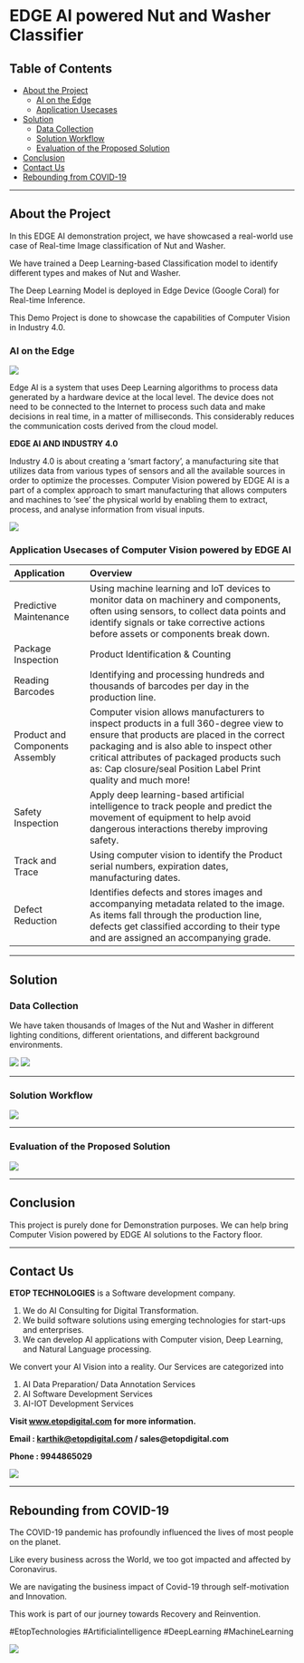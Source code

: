 # EDGE AI powered Nut and Washer Classifier

## Table of Contents ##

* [About the Project](https://github.com/Karthikkannan-AI/EDGE-AI-powered-Nut-Classifier#about-the-project)
  * [AI on the Edge](https://github.com/Karthikkannan-AI/EDGE-AI-powered-Nut-Classifier#ai-on-the-edge)
  * [Application Usecases](https://github.com/Karthikkannan-AI/EDGE-AI-powered-Nut-Classifier#application-usecases-of-computer-vision-powered-by-edge-ai)
* [Solution](https://github.com/Karthikkannan-AI/EDGE-AI-powered-Nut-Classifier#solution)
  * [Data Collection](https://github.com/Karthikkannan-AI/EDGE-AI-powered-Nut-Classifier#data-collection)
  * [Solution Workflow](https://github.com/Karthikkannan-AI/EDGE-AI-powered-Nut-Classifier#solution-workflow)
  * [Evaluation of the Proposed Solution](https://github.com/Karthikkannan-AI/EDGE-AI-powered-Nut-Classifier#evaluation-of-the-proposed-solution)
* [Conclusion](https://github.com/Karthikkannan-AI/EDGE-AI-powered-Nut-Classifier#conclusion)
* [Contact Us](https://github.com/Karthikkannan-AI/EDGE-AI-powered-Nut-Classifier#contact-us)
* [Rebounding from COVID-19](https://github.com/Karthikkannan-AI/EDGE-AI-powered-Nut-Classifier#rebounding-from-covid-19)

- - - -

## About the Project ##

In this EDGE AI demonstration  project, we have showcased a real-world use case of Real-time Image classification of Nut and Washer.

We have trained a Deep Learning-based Classification model to identify different types and makes of Nut and Washer.

The Deep Learning Model is deployed in Edge Device (Google Coral) for Real-time Inference. 

This Demo Project is done to showcase the capabilities of Computer Vision in Industry 4.0.

### AI on the Edge ###

<img src="https://github.com/Karthikkannan-AI/EDGE-AI-powered-Nut-Classifier/blob/main/resources/Industrial%20AI.png">

Edge AI is a system that uses Deep Learning algorithms to process data generated by a hardware device at the local level. The device does not need to be connected to the Internet to process such data and make decisions in real time, in a matter of milliseconds. This considerably reduces the communication costs derived from the cloud model. 

__EDGE AI AND INDUSTRY 4.0__

Industry 4.0 is about creating a ‘smart factory’, a manufacturing site that utilizes data from various types of sensors and all the available sources in order to optimize the processes. Computer Vision powered by EDGE AI is a part of a complex approach to smart manufacturing that allows computers and machines to ‘see’ the physical world by enabling them to extract, process, and analyse information from visual inputs. 

<img src="https://github.com/Karthikkannan-AI/EDGE-AI-powered-Nut-Classifier/blob/main/resources/Computer%20Vision.png">

### Application Usecases of Computer Vision powered by EDGE AI ###

| Application | Overview |
| :------------- | :------------- |
| Predictive Maintenance | Using machine learning and IoT devices to monitor data on machinery and components, often using sensors, to collect data points and identify signals or take corrective actions before assets or components break down. |
| Package Inspection | Product Identification & Counting |
| Reading Barcodes | Identifying and processing hundreds and thousands of barcodes per day in the production line. |
| Product and Components Assembly | Computer vision allows manufacturers to inspect products in a full 360-degree view to ensure that products are placed in the correct packaging and is also able to inspect other critical attributes of packaged products such as: Cap closure/seal Position Label Print quality and much more! |
| Safety Inspection | Apply deep learning-based artificial intelligence to track people and predict the movement of equipment to help avoid dangerous interactions thereby improving safety. |
| Track and Trace | Using computer vision to identify the Product serial numbers, expiration dates, manufacturing dates. |
| Defect Reduction | Identifies defects and stores images and accompanying metadata related to the image.  As items fall through the production line, defects get classified according to their type and are assigned an accompanying grade. |


- - - -

## Solution ##

### Data Collection ###

We have taken thousands of Images of the Nut and Washer in different lighting conditions, different orientations, and different background environments.

<img src="https://github.com/Karthikkannan-AI/EDGE-AI-powered-Nut-Classifier/blob/main/resources/Nut%20Classifier%201.png">

<img src="https://github.com/Karthikkannan-AI/EDGE-AI-powered-Nut-Classifier/blob/main/resources/Nut%20Classifier%202.png">

- - - -

### Solution Workflow ###

<img src="https://github.com/Karthikkannan-AI/EDGE-AI-powered-Nut-Classifier/blob/main/resources/Nut%20Classification%20Workflow.png">

- - - -

### Evaluation of the Proposed Solution ###

<a href="https://youtu.be/1KLSHlpZ4eo" target="_blank"><img src="https://github.com/Karthikkannan-AI/EDGE-AI-powered-Nut-Classifier/blob/main/resources/Nut%20Classification.png?raw=true"/></a> 

- - - -

## Conclusion ##

This project is purely done for Demonstration purposes. We can help bring Computer Vision powered by EDGE AI solutions to the Factory floor.

- - - -

## Contact Us ##

__ETOP TECHNOLOGIES__ is a Software development company. 
1. We do AI Consulting for Digital Transformation.
2. We build software solutions using emerging technologies for start-ups and enterprises. 
3. We can develop AI applications with Computer vision, Deep Learning, and Natural Language processing.

We convert your AI Vision into a reality. Our Services are categorized into 
1. AI Data Preparation/ Data Annotation Services 
2. AI Software Development Services 
3. AI-IOT Development Services

__Visit www.etopdigital.com for more information.__

__Email : karthik@etopdigital.com / sales@etopdigital.com__
          
__Phone : 9944865029__

<img src="https://github.com/Karthikkannan-AI/EDGE-AI-powered-Nut-Classifier/blob/main/resources/About%20ETOP%20Technologies_Github.png">

- - - -

## Rebounding from COVID-19 ##

The COVID-19 pandemic has profoundly influenced the lives of most people on the planet.

Like every business across the World, we too got impacted and affected by Coronavirus.

We are navigating the business impact of Covid-19 through self-motivation and Innovation.

This work is part of our journey towards Recovery and Reinvention.

#EtopTechnologies #Artificialintelligence #DeepLearning #MachineLearning


<img src="https://github.com/Karthikkannan-AI/EDGE-AI-powered-Nut-Classifier/blob/main/resources/CoronaPandemic.jpeg">
